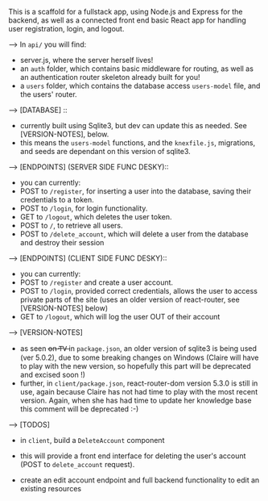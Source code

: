 This is a scaffold for a fullstack app, using Node.js and Express for the backend, as well as a connected front end basic React app for handling user registration, login, and logout.

--> In `api/` you will find:
- server.js, where the server herself lives!
- an `auth` folder, which contains basic middleware for routing, as well as an authentication router skeleton already built for you!
- a `users` folder, which contains the database access `users-model` file, and the users' router.

--> [DATABASE] ::
- currently built using Sqlite3, but dev can update this as needed. See [VERSION-NOTES], below.
- this means the `users-model` functions, and the `knexfile.js`, migrations, and seeds are dependant on this version of sqlite3. 

--> [ENDPOINTS] (SERVER SIDE FUNC DESKY)::
- you can currently:
- POST to `/register`, for inserting a user into the database, saving their credentials to a token.
- POST to `/login`, for login functionality.
- GET to `/logout`, which deletes the user token.
- POST to `/`, to retrieve all users.
- POST to `/delete_account`, which will delete a user from the database and destroy their session

--> [ENDPOINTS] (CLIENT SIDE FUNC DESKY)::
- you can currently:
- POST to `/register` and create a user account.
- POST to `/login`, provided correct credentials, allows the user to access private parts of the site (uses an older version of react-router, see [VERSION-NOTES] below)
- GET to `/logout`, which will log the user OUT of their account

--> [VERSION-NOTES]
- as seen o̶n̶ T̶V̶  in `package.json`, an older version of sqlite3 is being used (ver 5.0.2), due to some breaking changes on Windows (Claire will have to play with the new version, so hopefully this part will be deprecated and excised soon !)
- further, in `client/package.json`, react-router-dom version 5.3.0 is still in use, again because Claire has not had time to play with the most recent version. Again, when she has had time to update her knowledge base this comment will be deprecated :-) 

--> [TODOS]
- in `client`, build a `DeleteAccount` component
- this will provide a front end interface for deleting the user's account (POST to `delete_account` request).

- create an edit account endpoint and full backend functionality to edit an existing resources